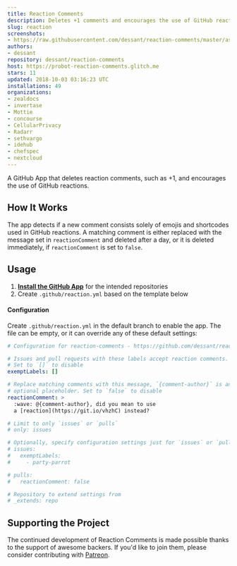 ```yaml
---
title: Reaction Comments
description: Deletes +1 comments and encourages the use of GitHub reactions.
slug: reaction
screenshots:
- https://raw.githubusercontent.com/dessant/reaction-comments/master/assets/screenshot.png
authors:
- dessant
repository: dessant/reaction-comments
host: https://probot-reaction-comments.glitch.me
stars: 11
updated: 2018-10-03 03:16:23 UTC
installations: 49
organizations:
- zealdocs
- invertase
- Mottie
- concourse
- CellularPrivacy
- Radarr
- sethvargo
- idehub
- chefspec
- nextcloud
---
```


A GitHub App that deletes reaction comments, such as +1,
and encourages the use of GitHub reactions.

## How It Works

The app detects if a new comment consists solely of emojis and shortcodes
used in GitHub reactions. A matching comment is either replaced
with the message set in `reactionComment` and deleted after a day,
or it is deleted immediately, if `reactionComment` is set to `false`.

## Usage

1. **[Install the GitHub App](https://github.com/apps/reaction)**
   for the intended repositories
2. Create `.github/reaction.yml` based on the template below

#### Configuration

Create `.github/reaction.yml` in the default branch to enable the app.
The file can be empty, or it can override any of these default settings:

```yaml
# Configuration for reaction-comments - https://github.com/dessant/reaction-comments

# Issues and pull requests with these labels accept reaction comments.
# Set to `[]` to disable
exemptLabels: []

# Replace matching comments with this message, `{comment-author}` is an
# optional placeholder. Set to `false` to disable
reactionComment: >
  :wave: @{comment-author}, did you mean to use
  a [reaction](https://git.io/vhzhC) instead?

# Limit to only `issues` or `pulls`
# only: issues

# Optionally, specify configuration settings just for `issues` or `pulls`
# issues:
#   exemptLabels:
#     - party-parrot

# pulls:
#   reactionComment: false

# Repository to extend settings from
# _extends: repo
```

## Supporting the Project

The continued development of Reaction Comments is made possible
thanks to the support of awesome backers. If you'd like to join them,
please consider contributing with [Patreon](https://www.patreon.com/dessant).
